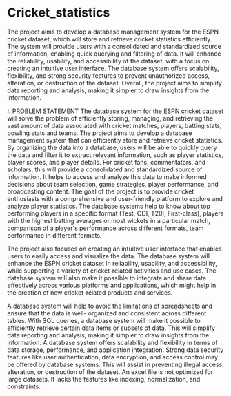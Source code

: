 # Cricket_statistics


The project aims to develop a database management system for the ESPN cricket dataset, which will store and retrieve cricket statistics efficiently. The system will provide users with a consolidated and standardized source of information, enabling quick querying and filtering of data. It will enhance the reliability, usability, and accessibility of the dataset, with a focus on creating an intuitive user interface. The database system offers scalability, flexibility, and strong security features to prevent unauthorized access, alteration, or destruction of the dataset. Overall, the project aims to simplify data reporting and analysis, making it simpler to draw insights from the information.

I.	PROBLEM STATEMENT
The database system for the ESPN cricket dataset will solve the problem of efficiently storing, managing, and retrieving the vast amount of data associated with cricket matches, players, batting stats, bowling stats and teams. The project aims to develop a database management system that can efficiently store and retrieve cricket statistics. By organizing the data into a database, users will be able to quickly query the data and filter it to extract relevant information, such as player statistics, player scores, and player details. For cricket fans, commentators, and scholars, this will provide a consolidated and standardized source of information. It helps to access and analyze this data to make informed decisions about team selection, game strategies, player performance, and broadcasting content. The goal of the project is to provide cricket enthusiasts with a comprehensive and user-friendly platform to explore and analyze player statistics. 
The database systems help to know about top performing players in a specific format (Test, ODI, T20I, First-class), players with the highest batting averages or most wickets in a particular match, comparison of a player's performance across different formats, team performance in different formats. 

The project also focuses on creating an intuitive user interface that enables users to easily access and visualize the data. The database system will enhance the ESPN cricket dataset in reliability, usability, and accessibility, while supporting a variety of cricket-related activities and use cases. The database system will also make it possible to integrate and share data effectively across various platforms and applications, which might help in the creation of new cricket-related products and services. 

A database system will help to avoid the limitations of spreadsheets and ensure that the data is well- organized and consistent across different tables. With SQL queries, a database system will make it possible to efficiently retrieve certain data items or subsets of data. This will simplify data reporting and analysis, making it simpler to draw insights from the information. A database system offers scalability and flexibility in terms of data storage, performance, and application integration. Strong data security features like user authentication, data encryption, and access control may be offered by database systems. This will assist in preventing illegal access, alteration, or destruction of the dataset. An excel file is not optimized for large datasets. It lacks the features like indexing, normalization, and constraints. 
